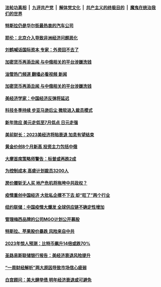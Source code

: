 ####  [法轮功真相](../../../../basic/blob/master/README.md?t=01260412) &nbsp;|&nbsp; [九评共产党](../../../../9ping.md/blob/master/README.md?t=01260412) &nbsp;|&nbsp; [解体党文化](../../../../jtdwh.md/blob/master/README.md?t=01260412)  &nbsp;|&nbsp; [共产主义的终极目的](../../../../gczydzjmd.md/blob/master/README.md?t=01260412) &nbsp;|&nbsp; [魔鬼在统治我们的世界](../../../../mgztzwmdsj.md/blob/master/README.md?t=01260412) 

#### [特斯拉仍是华尔街最热衷的汽车公司](../pages/soh7/689859.md?t=01260412) 
#### [耶伦：北京介入导致非洲经济问题恶化](../pages/soh7/689286.md?t=01260412) 
#### [刘鹤喊话国际资本 专家：外资回不去了](../pages/soh7/689169.md?t=01260412) 
#### [加密货币再添丑闻 与中俄相关的平台涉嫌洗钱](../pages/soh7/688752.md?t=01260412) 
#### [油管热门频道 翻墙必看视频 新闻](http://129.146.143.75:81/youtube.html?01260412)
#### [加密货币再添丑闻 与中俄相关的平台涉嫌洗钱](../pages/soh7/688752.md?t=01260412) 
#### [美经济学家：中国经济反弹将延迟](../pages/soh7/688698.md?t=01260412) 
#### [科技冬季持续 步亚马逊后尘 微软进入裁员模式](../pages/soh7/688386.md?t=01260412) 
#### [新年效应 美元走低至7月低点 日元走强](../pages/soh7/688044.md?t=01260412) 
#### [美前财长：2023美经济将陷衰退 加息有望结束](../pages/soh7/687462.md?t=01260412) 
#### [黄金价创8个月新高 投资主力包括中俄](../pages/soh7/686823.md?t=01260412) 
#### [大摩首席策略师警告：标普或再跌2成](../pages/soh7/686568.md?t=01260412) 
#### [为控制成本 高盛计划裁员3200人](../pages/soh7/686253.md?t=01260412) 
#### [房价腰斩无人买  地产危机将拖垮中共政权？](../pages/soh7/686079.md?t=01260412) 
#### [疫情重创中国经济  大批私企撑不下去   却“旺了”两个行业 ](../pages/soh7/685749.md?t=01260412) 
#### [纽约联储：中国疫情大爆发 全球供应链不确定性增加](../pages/soh7/685722.md?t=01260412) 
#### [管理梅西品牌的公司MGO计划公开募股](../pages/soh7/685305.md?t=01260412) 
#### [特斯拉、苹果股价暴跌 风险来自中共](../pages/soh7/685017.md?t=01260412) 
#### [2023年惊人预测：比特币飙升14倍或跌70%](../pages/soh7/684699.md?t=01260412) 
#### [圣路易斯联储银行报告：美经济衰退风险提升](../pages/soh7/683913.md?t=01260412) 
#### [“一周财经解析”两大原因导致市场信心疲弱](../pages/soh7/682464.md?t=01260412) 
#### [白宫顾问：美大肆举债 明年经济衰退或可避免](../pages/soh7/682173.md?t=01260412) 
<img src='http://gfw-breaker.win/goodnews/indexes/soh7.md' width='0px' height='0px'/>
